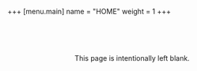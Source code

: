 +++
[menu.main]
	name = "HOME"
	weight = 1
+++

<div id="main">
  <div style="text-align: center;">
    <p style="margin-top: 64px; display: inline-block;">This page is intentionally left blank.</p>
  </div>
</div>
